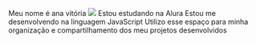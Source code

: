Meu nome é ana vitória
![](https://www.google.com/url?sa=i&url=https%3A%2F%2Fadventurelandia.tumblr.com%2Fpost%2F181359725593%2Falice-in-wonderland-1951&psig=AOvVaw1bdx19osBnK0Xbqxom3TuD&ust=1722688883888000&source=images&cd=vfe&opi=89978449&ved=0CBAQjRxqFwoTCODF4beq1ocDFQAAAAAdAAAAABBV)
Estou estudando na Alura
Estou me desenvolvendo na linguagem JavaScript
Utilizo esse espaço para minha organização e compartilhamento dos meu projetos desenvolvidos

<!--
**anavitoriak/anavitoriak** is a ✨ _special_ ✨ repository because its `README.md` (this file) appears on your GitHub profile.

Here are some ideas to get you started:

- 🔭 I’m currently working on ...
- 🌱 I’m currently learning ...
- 👯 I’m looking to collaborate on ...
- 🤔 I’m looking for help with ...
- 💬 Ask me about ...
- 📫 How to reach me: ...
- 😄 Pronouns: ...
- ⚡ Fun fact: ...
-->
